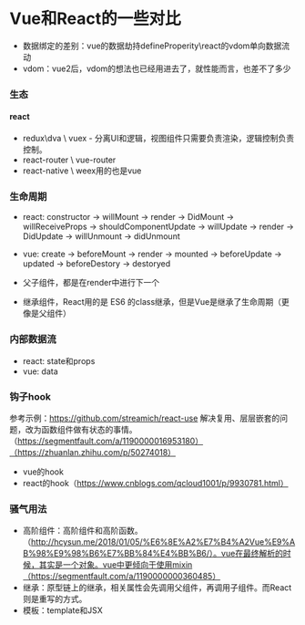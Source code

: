 # Vue和React的一些对比

- 数据绑定的差别：vue的数据劫持defineProperity\\react的vdom单向数据流动
- vdom：vue2后，vdom的想法也已经用进去了，就性能而言，也差不了多少

### 生态
#### react
- redux\dva \\ vuex - 分离UI和逻辑，视图组件只需要负责渲染，逻辑控制负责控制。
- react-router \\ vue-router
- react-native \\ weex用的也是vue

### 生命周期
- react: constructor -> willMount -> render -> DidMount -> willReceiveProps -> shouldComponentUpdate -> willUpdate -> render -> DidUpdate -> willUnmount -> didUnmount
- vue: create -> beforeMount -> render -> mounted -> beforeUpdate -> updated -> beforeDestory -> destoryed

- 父子组件，都是在render中进行下一个
- 继承组件，React用的是 ES6 的class继承，但是Vue是继承了生命周期（更像是父组件）

### 内部数据流
- react: state和props
- vue: data

### 钩子hook
参考示例：https://github.com/streamich/react-use
解决复用、层层嵌套的问题，改为函数组件做有状态的事情。（https://segmentfault.com/a/1190000016953180）（https://zhuanlan.zhihu.com/p/50274018）
- vue的hook
- react的hook（https://www.cnblogs.com/qcloud1001/p/9930781.html）

### 骚气用法
- 高阶组件：高阶组件和高阶函数。（http://hcysun.me/2018/01/05/%E6%8E%A2%E7%B4%A2Vue%E9%AB%98%E9%98%B6%E7%BB%84%E4%BB%B6/）。vue在最终解析的时候，其实是一个对象。vue中更倾向于使用mixin（https://segmentfault.com/a/1190000000360485）
- 继承：原型链上的继承，相关属性会先调用父组件，再调用子组件。而React则是重写的方式。
- 模板：template和JSX
